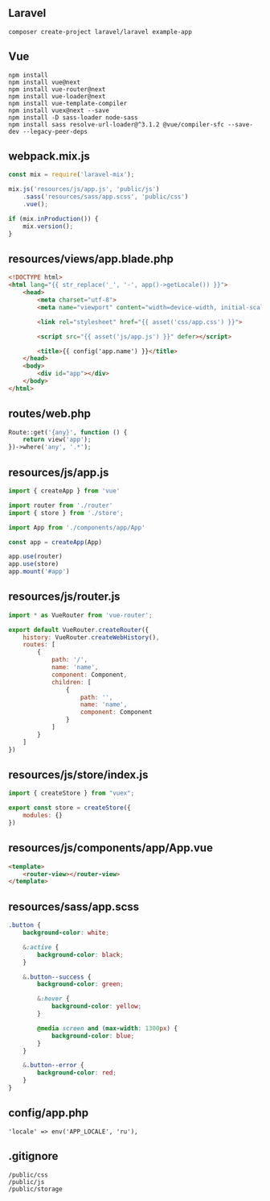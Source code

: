 ## Laravel
```
composer create-project laravel/laravel example-app
```

## Vue
```
npm install
npm install vue@next
npm install vue-router@next
npm install vue-loader@next
npm install vue-template-compiler
npm install vuex@next --save
npm install -D sass-loader node-sass
npm install sass resolve-url-loader@^3.1.2 @vue/compiler-sfc --save-dev --legacy-peer-deps
```

## webpack.mix.js
```javascript
const mix = require('laravel-mix');

mix.js('resources/js/app.js', 'public/js')
    .sass('resources/sass/app.scss', 'public/css')
    .vue();

if (mix.inProduction()) {
    mix.version();
}
```

## resources/views/app.blade.php
```html
<!DOCTYPE html>
<html lang="{{ str_replace('_', '-', app()->getLocale()) }}">
    <head>
        <meta charset="utf-8">
        <meta name="viewport" content="width=device-width, initial-scale=1">

        <link rel="stylesheet" href="{{ asset('css/app.css') }}">

        <script src="{{ asset('js/app.js') }}" defer></script>

        <title>{{ config('app.name') }}</title>
    </head>
    <body>
        <div id="app"></div>
    </body>
</html>
```

## routes/web.php
```php
Route::get('{any}', function () {
    return view('app');
})->where('any', '.*');
```

## resources/js/app.js
```javascript
import { createApp } from 'vue'

import router from './router'
import { store } from './store';

import App from './components/app/App'

const app = createApp(App)

app.use(router)
app.use(store)
app.mount('#app')
```

## resources/js/router.js
```javascript
import * as VueRouter from 'vue-router';

export default VueRouter.createRouter({
    history: VueRouter.createWebHistory(),
    routes: [
        {
            path: '/',
            name: 'name',
            component: Component,
            children: [
                {
                    path: '',
                    name: 'name',
                    component: Component
                }
            ]
        }
    ]
})
```

## resources/js/store/index.js
```javascript
import { createStore } from "vuex";

export const store = createStore({
    modules: {}
})
```

## resources/js/components/app/App.vue
```html
<template>
    <router-view></router-view>
</template>
```

## resources/sass/app.scss
```scss
.button {
    background-color: white;

    &:active {
        background-color: black;
    }

    &.button--success {
        background-color: green;

        &:hover {
            background-color: yellow;
        }

        @media screen and (max-width: 1300px) {
            background-color: blue;
        }
    }

    &.button--error {
        background-color: red;
    }
}
```

## config/app.php
```text
'locale' => env('APP_LOCALE', 'ru'),
```

## .gitignore
```text
/public/css
/public/js
/public/storage
```
